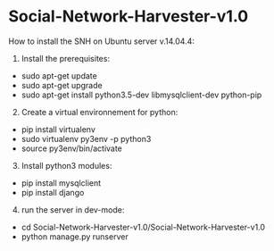 # Social-Network-Harvester-v1.0

How to install the SNH on Ubuntu server v.14.04.4:

1. Install the prerequisites:
  - sudo apt-get update
  - sudo apt-get upgrade
  - sudo apt-get install python3.5-dev libmysqlclient-dev python-pip

2. Create a virtual environnement for python:
  - pip install virtualenv
  - sudo virtualenv py3env -p python3
  - source py3env/bin/activate

3. Install python3 modules:
  - pip install mysqlclient
  - pip install django

4. run the server in dev-mode:
  - cd Social-Network-Harvester-v1.0/Social-Network-Harvester-v1.0
  - python manage.py runserver 
